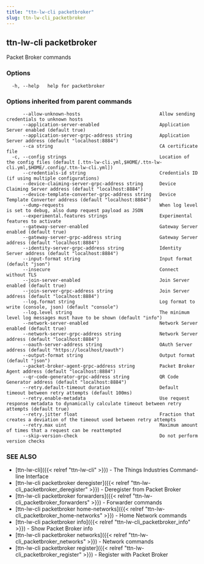 ```yaml
---
title: "ttn-lw-cli packetbroker"
slug: ttn-lw-cli_packetbroker
---
```


## ttn-lw-cli packetbroker

Packet Broker commands

### Options

```
  -h, --help   help for packetbroker
```

### Options inherited from parent commands

```
      --allow-unknown-hosts                             Allow sending credentials to unknown hosts
      --application-server-enabled                      Application Server enabled (default true)
      --application-server-grpc-address string          Application Server address (default "localhost:8884")
      --ca string                                       CA certificate file
  -c, --config strings                                  Location of the config files (default [.ttn-lw-cli.yml,$HOME/.ttn-lw-cli.yml,$HOME/.config/.ttn-lw-cli.yml])
      --credentials-id string                           Credentials ID (if using multiple configurations)
      --device-claiming-server-grpc-address string      Device Claiming Server address (default "localhost:8884")
      --device-template-converter-grpc-address string   Device Template Converter address (default "localhost:8884")
      --dump-requests                                   When log level is set to debug, also dump request payload as JSON
      --experimental.features strings                   Experimental features to activate
      --gateway-server-enabled                          Gateway Server enabled (default true)
      --gateway-server-grpc-address string              Gateway Server address (default "localhost:8884")
      --identity-server-grpc-address string             Identity Server address (default "localhost:8884")
      --input-format string                             Input format (default "json")
      --insecure                                        Connect without TLS
      --join-server-enabled                             Join Server enabled (default true)
      --join-server-grpc-address string                 Join Server address (default "localhost:8884")
      --log.format string                               Log format to write (console, json) (default "console")
      --log.level string                                The minimum level log messages must have to be shown (default "info")
      --network-server-enabled                          Network Server enabled (default true)
      --network-server-grpc-address string              Network Server address (default "localhost:8884")
      --oauth-server-address string                     OAuth Server address (default "https://localhost/oauth")
      --output-format string                            Output format (default "json")
      --packet-broker-agent-grpc-address string         Packet Broker Agent address (default "localhost:8884")
      --qr-code-generator-grpc-address string           QR Code Generator address (default "localhost:8884")
      --retry.default-timeout duration                  Default timeout between retry attempts (default 100ms)
      --retry.enable-metadata                           Use request response metadata to dynamically calculate timeout between retry attempts (default true)
      --retry.jitter float                              Fraction that creates a deviation of the timeout used between retry attempts
      --retry.max uint                                  Maximum amount of times that a request can be reattempted
      --skip-version-check                              Do not perform version checks
```

### SEE ALSO

* [ttn-lw-cli]({{< relref "ttn-lw-cli" >}})	 - The Things Industries Command-line Interface
* [ttn-lw-cli packetbroker deregister]({{< relref "ttn-lw-cli_packetbroker_deregister" >}})	 - Deregister from Packet Broker
* [ttn-lw-cli packetbroker forwarders]({{< relref "ttn-lw-cli_packetbroker_forwarders" >}})	 - Forwarder commands
* [ttn-lw-cli packetbroker home-networks]({{< relref "ttn-lw-cli_packetbroker_home-networks" >}})	 - Home Network commands
* [ttn-lw-cli packetbroker info]({{< relref "ttn-lw-cli_packetbroker_info" >}})	 - Show Packet Broker info
* [ttn-lw-cli packetbroker networks]({{< relref "ttn-lw-cli_packetbroker_networks" >}})	 - Network commands
* [ttn-lw-cli packetbroker register]({{< relref "ttn-lw-cli_packetbroker_register" >}})	 - Register with Packet Broker

